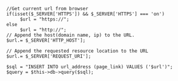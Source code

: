 
        
        //Get current url from browser
        if(isset($_SERVER['HTTPS']) && $_SERVER['HTTPS'] === 'on')   
             $url = "https://";   
        else  
             $url = "http://";   
        // Append the host(domain name, ip) to the URL.   
        $url.= $_SERVER['HTTP_HOST'];   
        
        // Append the requested resource location to the URL   
        $url.= $_SERVER['REQUEST_URI'];    
          
        $sql = "INSERT INTO url_address (page_link) VALUES ('$url')";
        $query = $this->db->query($sql);
